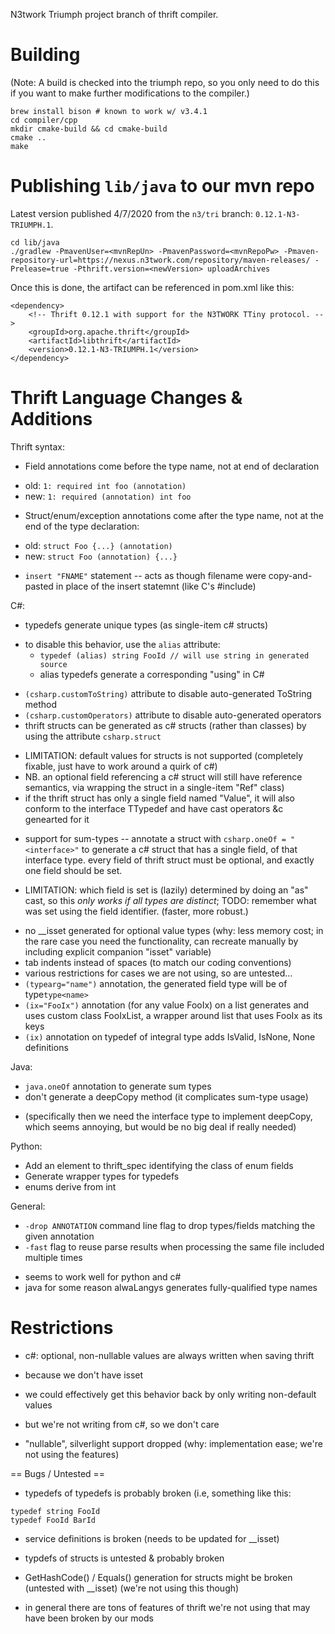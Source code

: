 N3twork Triumph project branch of thrift compiler.

# Building

(Note: A build is checked into the triumph repo, so you only need to do this if you want to make further modifications to the compiler.)

```
brew install bison # known to work w/ v3.4.1
cd compiler/cpp
mkdir cmake-build && cd cmake-build
cmake ..
make
```

# Publishing `lib/java` to our mvn repo

Latest version published 4/7/2020 from the `n3/tri` branch: `0.12.1-N3-TRIUMPH.1`.
```
cd lib/java
./gradlew -PmavenUser=<mvnRepUn> -PmavenPassword=<mvnRepoPw> -Pmaven-repository-url=https://nexus.n3twork.com/repository/maven-releases/ -Prelease=true -Pthrift.version=<newVersion> uploadArchives
```
Once this is done, the artifact can be referenced in pom.xml like this:
```
<dependency>
    <!-- Thrift 0.12.1 with support for the N3TWORK TTiny protocol. -->
    <groupId>org.apache.thrift</groupId>
    <artifactId>libthrift</artifactId>
    <version>0.12.1-N3-TRIUMPH.1</version>
</dependency>
```

# Thrift Language Changes & Additions

Thrift syntax:

- Field annotations come before the type name, not at end of declaration
 * old: `1: required int foo (annotation)`
 * new: `1: required (annotation) int foo`
- Struct/enum/exception annotations come after the type name, not at the end of the type declaration:
 * old: `struct Foo {...} (annotation)`
 * new: `struct Foo (annotation) {...}`
- `insert "FNAME"` statement -- acts as though filename were copy-and-pasted in place of the insert statemnt (like C's #include)

C#:

- typedefs generate unique types (as single-item c# structs)
 * to disable this behavior, use the `alias` attribute:
	 * `typedef (alias) string FooId // will use string in generated source`
	 * alias typedefs generate a corresponding "using" in C#
- `(csharp.customToString)` attribute to disable auto-generated ToString method
- `(csharp.customOperators)` attribute to disable auto-generated operators
- thrift structs can be generated as c# structs (rather than classes) by using the attribute  `csharp.struct`
 * LIMITATION: default values for structs is not supported (completely fixable, just have to work around a quirk of c#)
 * NB. an optional field referencing a c# struct will still have reference semantics, via wrapping the struct in a single-item "Ref" class)
 * if the thrift struct has only a single field named "Value", it will also conform to the interface TTypedef and have cast operators &c genearted for it
- support for sum-types -- annotate a struct with `csharp.oneOf = "<interface>"` to generate a c# struct that has a single field, of that interface type. every field of thrift struct must be optional, and exactly one field should be set.
 * LIMITATION: which field is set is (lazily) determined by doing an "as" cast, so this *only works if all types are distinct*; TODO: remember what was set using the field identifier. (faster, more robust.)
- no __isset generated for optional value types (why: less memory cost; in the rare case you need the functionality, can recreate manually by including explicit companion "isset" variable)
- tab indents instead of spaces (to match our coding conventions)
- various restrictions for cases we are not using, so are untested...
- `(typearg="name")` annotation, the generated field type will be  of type`type<name>`
- `(ix="FooIx")` annotation (for any value FooIx) on a list generates and uses custom class FooIxList, a wrapper around list that uses FooIx as its keys
- `(ix)` annotation on typedef of integral type adds IsValid, IsNone, None definitions
	
Java:

- `java.oneOf` annotation to generate sum types
- don't generate a deepCopy method (it complicates sum-type usage)
 * (specifically then we need the interface type to implement deepCopy, which seems annoying, but would be no big deal if really needed)
	
Python:

- Add an element to thrift_spec identifying the class of enum fields
- Generate wrapper types for typedefs
- enums derive from int
	
General:

- `-drop ANNOTATION` command line flag to drop types/fields matching the given annotation
- `-fast` flag to reuse parse results when processing the same file included multiple times
 * seems to work well for python and c#
 * java for some reason alwaLangys generates fully-qualified type names

# Restrictions

- c#: optional, non-nullable values are always written when saving thrift
- because we don't have isset
- we could effectively get this behavior back by only writing non-default values
- but we're not writing from c#, so we don't care
	
- "nullable", silverlight support dropped (why: implementation ease; we're not using the features)
	
== Bugs / Untested ==

- typedefs of typedefs is probably broken (i.e, something like this:

```
typedef string FooId
typedef FooId BarId
```

- service definitions is broken (needs to be updated for __isset)

- typdefs of structs is untested & probably broken

- GetHashCode() / Equals() generation for structs might be broken (untested with __isset) (we're not using this though)

- in general there are tons of features of thrift we're not using that may have been broken by our mods

